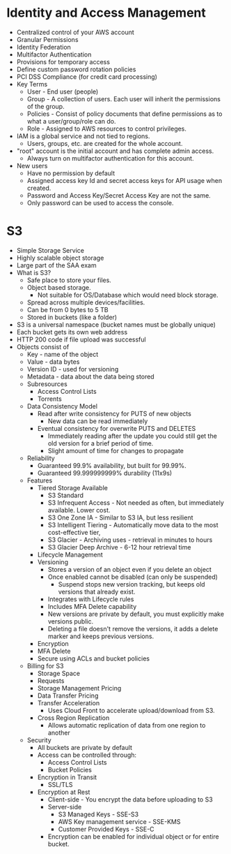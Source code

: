 # Identity and Access Management

 * Centralized control of your AWS account
 * Granular Permissions
 * Identity Federation
 * Multifactor Authentication
 * Provisions for temporary access
 * Define custom password rotation policies
 * PCI DSS Compliance (for credit card processing)
 * Key Terms
   * User - End user (people)
   * Group - A collection of users. Each user will inherit the permissions of the group.
   * Policies - Consist of policy documents that define permissions as to what a user/group/role can do.
   * Role - Assigned to AWS resources to control privileges. 
 * IAM is a global service and not tied to regions.
   * Users, groups, etc. are created for the whole account.
 * "root" account is the initial account and has complete admin access.
   * Always turn on multifactor authentication for this account.
 * New users
   * Have no permission by default
   * Assigned access key Id and secret access keys for API usage when created.
   * Password and Access Key/Secret Access Key are not the same.
   * Only password can be used to access the console.

# S3

 * Simple Storage Service
 * Highly scalable object storage
 * Large part of the SAA exam
 * What is S3?
   * Safe place to store your files.
   * Object based storage.
     * Not suitable for OS/Database which would need block storage.
   * Spread across multiple devices/facilities.
   * Can be from 0 bytes to 5 TB
   * Stored in buckets (like a folder)
 * S3 is a universal namespace (bucket names must be globally unique)
 * Each bucket gets its own web address
 * HTTP 200 code if file upload was successful
 * Objects consist of
   * Key - name of the object
   * Value - data bytes
   * Version ID - used for versioning
   * Metadata - data about the data being stored
   * Subresources
     * Access Control Lists
     * Torrents
   * Data Consistency Model
     * Read after write consistency for PUTS of new objects
       * New data can be read immediately
     * Eventual consistency for overwrite PUTS and DELETES
       * Immediately reading after the update you could still get the old version for a brief period of time.
       * Slight amount of time for changes to propagate
   * Reliability
     * Guaranteed 99.9% availability, but built for 99.99%.
     * Guaranteed 99.999999999% durability (11x9s)
   * Features
     * Tiered Storage Available
       * S3 Standard
       * S3 Infrequent Access - Not needed as often, but immediately available. Lower cost.
       * S3 One Zone IA - Similar to S3 IA, but  less resilient
       * S3 Intelligent Tiering - Automatically move data to the most cost-effective tier,
       * S3 Glacier - Archiving uses - retrieval in minutes to hours
       * S3 Glacier Deep Archive - 6-12 hour retrieval time
     * Lifecycle Management
     * Versioning
       * Stores a version of an object even if you delete an object
       * Once enabled cannot be disabled (can only be suspended)
         * Suspend stops new version tracking, but keeps old versions that already exist.
       * Integrates with Lifecycle rules
       * Includes MFA Delete capability
       * New versions are private by default, you must explicitly make versions public.
       * Deleting a file doesn't remove the versions, it adds a delete marker and keeps previous versions.
     * Encryption
     * MFA Delete
     * Secure using ACLs and bucket policies
   * Billing for S3
     * Storage Space
     * Requests
     * Storage Management Pricing
     * Data Transfer Pricing
     * Transfer Acceleration
       * Uses Cloud Front to accelerate upload/download from S3.
     * Cross Region Replication
       * Allows automatic replication of data from one region to another
   * Security
     * All buckets are private by default
     * Access can be controlled through:
       * Access Control Lists
       * Bucket Policies
     * Encryption in Transit
       * SSL/TLS
     * Encryption at Rest
       * Client-side - You encrypt the data before uploading to S3
       * Server-side
         * S3 Managed Keys - SSE-S3
         * AWS Key management service - SSE-KMS
         * Customer Provided Keys - SSE-C
       * Encryption can be enabled for individual object or for entire bucket.